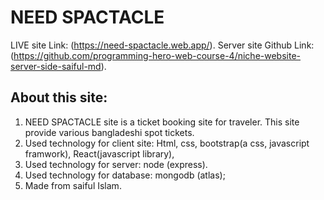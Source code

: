 # NEED SPACTACLE

LIVE site Link: (https://need-spactacle.web.app/).
Server site Github Link: (https://github.com/programming-hero-web-course-4/niche-website-server-side-saiful-md).

## About this site: 

1. NEED SPACTACLE  site is a ticket booking site for traveler. This site provide  various bangladeshi spot tickets.
2. Used technology for client site: Html, css, bootstrap(a css, javascript framwork), React(javascript library), 
3. Used technology for server: node (express).
4. Used technology for database: mongodb (atlas);
5. Made from saiful Islam.

